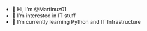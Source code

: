 - 👋 Hi, I’m @Martinuz01
- 👀 I’m interested in IT stuff
- 🌱 I’m currently learning Python and IT Infrastructure


<!---
Martinuz01/Martinuz01 is a ✨ special ✨ repository because its `README.md` (this file) appears on your GitHub profile.
You can click the Preview link to take a look at your changes.
--->
